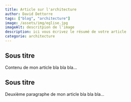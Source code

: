 ```yaml
---
title: Article sur l'architecture
author: David Dettorre
tags: ["blog", "architecture"]
image: /assets/img/eglise.jpg
imageAlt: descritpion de l'image
description: ici vous écrivez le résumé de votre article
categorie: architecture
---
```


<h2>Sous titre</h2>
<p>
Contenu de mon article bla bla bla...
</p>
<h2>Sous titre</h2>
<p>
Deuxième paragraphe de mon article bla bla bla...
</p>
